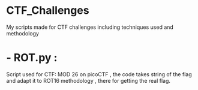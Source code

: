 # CTF_Challenges
 My scripts made for CTF challenges including techniques used and methodology


# - ROT.py : 
Script used for CTF: MOD 26  on picoCTF , the code takes string of the flag and adapt it to ROT16 methodology , there for getting the real flag.
